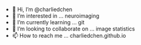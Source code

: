 - 👋 Hi, I’m @charliedchen
- 👀 I’m interested in ... neuroimaging
- 🌱 I’m currently learning ... git
- 💞️ I’m looking to collaborate on ... image statistics
- 📫 How to reach me ... charliedchen.github.io

<!---
charliedchen/charliedchen is a ✨ special ✨ repository because its `README.md` (this file) appears on your GitHub profile.
You can click the Preview link to take a look at your changes.
--->
